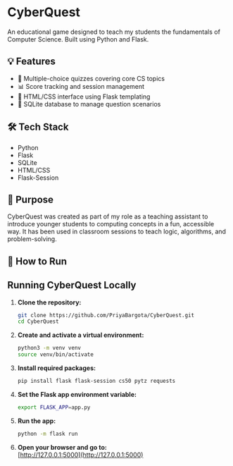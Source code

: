 # CyberQuest
An educational game designed to teach my students the fundamentals of Computer Science.
Built using Python and Flask.

## 💡 Features

- 🧠 Multiple-choice quizzes covering core CS topics
- 📊 Score tracking and session management
- 🎨 HTML/CSS interface using Flask templating
- 💾 SQLite database to manage question scenarios

## 🛠️ Tech Stack

- Python
- Flask
- SQLite
- HTML/CSS
- Flask-Session

## 🎯 Purpose

CyberQuest was created as part of my role as a teaching assistant to introduce younger students to computing concepts in a fun, accessible way. It has been used in classroom sessions to teach logic, algorithms, and problem-solving.

## 🚀 How to Run

## Running CyberQuest Locally

1. **Clone the repository:**
   ```bash
   git clone https://github.com/PriyaBargota/CyberQuest.git
   cd CyberQuest
   ```

2. **Create and activate a virtual environment:**
   ```bash
   python3 -m venv venv
   source venv/bin/activate
   ```

3. **Install required packages:**
   ```bash
   pip install flask flask-session cs50 pytz requests
   ```

4. **Set the Flask app environment variable:**
   ```bash
   export FLASK_APP=app.py
   ```

5. **Run the app:**
   ```bash
   python -m flask run
   ```

6. **Open your browser and go to:**  
   [http://127.0.0.1:5000](http://127.0.0.1:5000)
